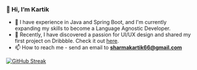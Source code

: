### 👋 Hi, I’m Kartik
- 👀 I have experience in Java and Spring Boot, and I'm currently expanding my skills to become a Language Agnostic Developer.
- 🌱 Recently, I have discovered a passion for UI/UX design and shared my first project on Dribbble. Check it out [here](https://dribbble.com/shots/23965219-EdTech-App-Design-iOS-Android-UI-UX).
- 📫 How to reach me - send an email to **sharmakartik66@gmail.com**


[![GitHub Streak](https://streak-stats.demolab.com?user=Kartikhub&theme=transparent)](https://git.io/streak-stats)

